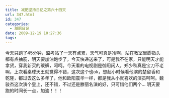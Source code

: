 ```yaml
---
title: 减肥坚持日记之第六十四天
url: 347.html
id: 347
categories:
  - 减肥日记
date: 2009-12-19 10:27:36
tags:
---
```


今天只跑了45分钟，监考站了一天有点累，天气可真是冷啊，站在教室里脚指头都有点抽筋，明天要加油跑步了，今天快递送来了，可是我不在家，只能明天才能拿货，穿我新买的碳裤，呵呵。今天看的电视剧是御用闲人，郑少秋真是宝刀不老啊，上次看桌球天王就觉得不错，这次这个也ok，想起小时候看他演的楚留香和乾隆，都过去这么多年了，他和欧阳震华一样，都是我从小就喜欢的演员呵呵。魏骏杰这次演个皇上，还不错，不过还是滕丽名演的好，只可惜他们两个... 明天要跑的时间长一点，加油！！！